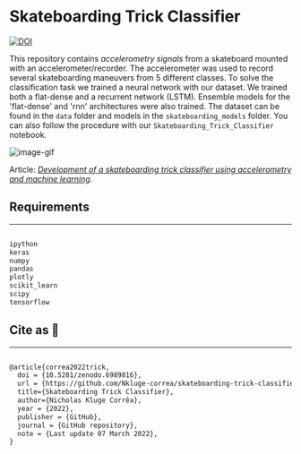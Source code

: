 # Skateboarding Trick Classifier

[![DOI](https://zenodo.org/badge/422018559.svg)](https://zenodo.org/badge/latestdoi/422018559)

This repository contains _accelerometry signals_ from a skateboard mounted with an accelerometer/recorder. The accelerometer was used to record several skateboarding maneuvers from 5 different classes. To solve the classification task we trained a neural network with our dataset. We trained both a flat-dense and a recurrent network (LSTM). Ensemble models for the 'flat-dense' and 'rnn' architectures were also trained. The dataset can be found in the `data` folder and models in the `skateboarding_models` folder. You can also follow the procedure with our `Skateboarding_Trick_Classifier` notebook.

![image-gif](https://digitalsynopsis.com/wp-content/uploads/2016/06/loading-animations-preloader-gifs-ui-ux-effects-28.gif)

Article: _[Development of a skateboarding trick classifier using accelerometry and machine learning](https://www.scielo.br/j/reng/a/sgsxHt4HffBYxDhqj9QD3dS/abstract/?lang=en)_.

## Requirements

---

```python

ipython
keras
numpy
pandas
plotly
scikit_learn
scipy
tensorflow

```

## Cite as 🤗

---

```latex

@article{correa2022trick,
  doi = {10.5281/zenodo.6989816},
  url = {https://github.com/Nkluge-correa/skateboarding-trick-classifier},
  title={Skateboarding Trick Classifier},
  author={Nicholas Kluge Corrêa},
  year = {2022},
  publisher = {GitHub},
  journal = {GitHub repository},
  note = {Last update 07 March 2022},
}

```
